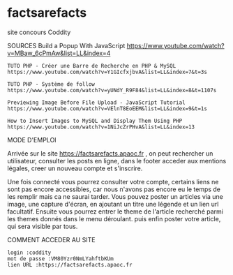 # factsarefacts
site concours Coddity

SOURCES
    Build a Popup With JavaScript
    https://www.youtube.com/watch?v=MBaw_6cPmAw&list=LL&index=4

    TUTO PHP - Créer une Barre de Recherche en PHP & MySQL
    https://www.youtube.com/watch?v=Y1GIcfxjbvA&list=LL&index=7&t=3s

    TUTO PHP - Système de follow
    https://www.youtube.com/watch?v=yUNdY_R9F84&list=LL&index=8&t=1107s

    Previewing Image Before File Upload - JavaScript Tutorial
    https://www.youtube.com/watch?v=VElnT8EoEEM&list=LL&index=9&t=1s

    How to Insert Images to MySQL and Display Them Using PHP
    https://www.youtube.com/watch?v=1NiJcZrPHvA&list=LL&index=13

MODE D'EMPLOI

Arrivée sur le site https://factsarefacts.apaoc.fr , on peut rechercher un utilisateur, consulter les posts en ligne, dans le footer acceder aux mentions légales, creer un nouveau compte et s'inscrire.

Une fois connecté vous pourrez consulter votre compte, certains liens ne sont pas encore accessibles, car  nous n'avons pas encore eu le temps de les remplir mais ca ne saurai tarder.
Vous pouvez poster un articles via une image, une capture d'écran, en ajoutant un titre une légende et un lien url facultatif.
Ensuite vous pourrez entrer le theme de l'article recherché parmi les themes donnés dans le menu déroulant. puis enfin poster votre article, qui sera visible par tous.

COMMENT ACCEDER AU SITE
    
    login :coddity
    mot de passe :VM80Yzr0NmLYahftbKUm
    lien URL :https://factsarefacts.apaoc.fr